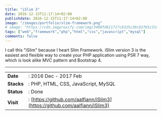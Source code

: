 ```yaml
---
title: "iSlim 3"
date: 2016-12-15T11:17:14+02:00
publishdate: 2016-12-15T11:17:14+02:00
image: "/images/portfolio/slim-framework.png"
# image: "https://cdn.imgproxify.com/img/3400fd611717c6325c38c92f65c31ceedcb94fa308c6df5f049fb4678d6cc17f19c3f954f5720a24b18e86a13936356f5a5a980f6d6b84ec8be42180b96492aa.png"
tags: ["web","framework","php","html","css","javascript","mysql"]
comments: false
---
```


I call this "iSlim" because I heart Slim Framework.
iSlim version 3 is the easiest and flexible way to create your PHP application using PSR 7 way,
which is look alike MVC pattern and Bootstrap 4.
<!--more-->
---

|||
|---|---|
|**Date**| : 2016 Dec - 2017 Feb
|**Stacks**| : PHP, HTML, CSS, JavaScript, MySQL
|**Status**| : Done
|**Visit**| : [https://github.com/aalfiann/iSlim3](https://github.com/aalfiann/iSlim3)

